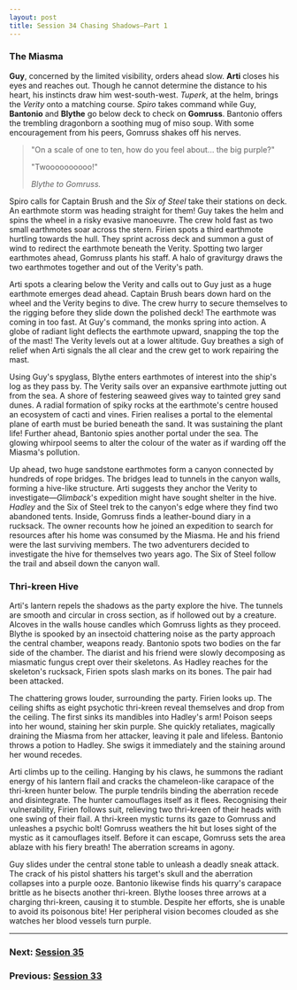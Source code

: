 ```yaml
---
layout: post
title: Session 34 Chasing Shadows—Part 1
---
```


### The Miasma

**Guy**, concerned by the limited visibility, orders ahead slow. **Arti** closes his eyes and reaches out. Though he cannot determine the distance to his heart, his instincts draw him west-south-west. *Tuperk*, at the helm, brings the *Verity* onto a matching course. *Spiro* takes command while Guy, **Bantonio** and **Blythe** go below deck to check on **Gomruss**. Bantonio offers the trembling dragonborn a soothing mug of miso soup. With some encouragement from his peers, Gomruss shakes off his nerves.

> "On a scale of one to ten, how do you feel about... the big purple?"
>
> "Twoooooooooo!"
>
> *Blythe to Gomruss.*

Spiro calls for Captain Brush and the *Six of Steel* take their stations on deck. An earthmote storm was heading straight for them! Guy takes the helm and spins the wheel in a risky evasive manoeuvre. The crew hold fast as two small earthmotes soar across the stern. Firien spots a third earthmote hurtling towards the hull. They sprint across deck and summon a gust of wind to redirect the earthmote beneath the Verity. Spotting two larger earthmotes ahead, Gomruss plants his staff. A halo of graviturgy draws the two earthmotes together and out of the Verity's path.

Arti spots a clearing below the Verity and calls out to Guy just as a huge earthmote emerges dead ahead. Captain Brush bears down hard on the wheel and the Verity begins to dive. The crew hurry to secure themselves to the rigging before they slide down the polished deck! The earthmote was coming in too fast. At Guy's command, the monks spring into action. A globe of radiant light deflects the earthmote upward, snapping the top the of the mast! The Verity levels out at a lower altitude. Guy breathes a sigh of relief when Arti signals the all clear and the crew get to work repairing the mast.

Using Guy's spyglass, Blythe enters earthmotes of interest into the ship's log as they pass by. The Verity sails over an expansive earthmote jutting out from the sea. A shore of festering seaweed gives way to tainted grey sand dunes. A radial formation of spiky rocks at the earthmote's centre housed an ecosystem of cacti and vines. Firien realises a portal to the elemental plane of earth must be buried beneath the sand. It was sustaining the plant life! Further ahead, Bantonio spies another portal under the sea. The glowing whirpool seems to alter the colour of the water as if warding off the Miasma's pollution.

Up ahead, two huge sandstone earthmotes form a canyon connected by hundreds of rope bridges. The bridges lead to tunnels in the canyon walls, forming a hive-like structure. Arti suggests they anchor the Verity to investigate—*Glimback*'s expedition might have sought shelter in the hive. *Hadley* and the Six of Steel trek to the canyon's edge where they find two abandoned tents. Inside, Gomruss finds a leather-bound diary in a rucksack. The owner recounts how he joined an expedition to search for resources after his home was consumed by the Miasma. He and his friend were the last surviving members. The two adventurers decided to investigate the hive for themselves two years ago. The Six of Steel follow the trail and abseil down the canyon wall.

### Thri-kreen Hive

Arti's lantern repels the shadows as the party explore the hive. The tunnels are smooth and circular in cross section, as if hollowed out by a creature. Alcoves in the walls house candles which Gomruss lights as they proceed. Blythe is spooked by an insectoid chattering noise as the party approach the central chamber, weapons ready. Bantonio spots two bodies on the far side of the chamber. The diarist and his friend were slowly decomposing as miasmatic fungus crept over their skeletons. As Hadley reaches for the skeleton's rucksack, Firien spots slash marks on its bones. The pair had been attacked.

The chattering grows louder, surrounding the party. Firien looks up. The ceiling shifts as eight psychotic thri-kreen reveal themselves and drop from the ceiling. The first sinks its mandibles into Hadley's arm! Poison seeps into her wound, staining her skin purple. She quickly retaliates, magically draining the Miasma from her attacker, leaving it pale and lifeless. Bantonio throws a potion to Hadley. She swigs it immediately and the staining around her wound recedes.

Arti climbs up to the ceiling. Hanging by his claws, he summons the radiant energy of his lantern flail and cracks the chameleon-like carapace of the thri-kreen hunter below. The purple tendrils binding the aberration recede and disintegrate. The hunter camouflages itself as it flees. Recognising their vulnerability, Firien follows suit, relieving two thri-kreen of their heads with one swing of their flail. A thri-kreen mystic turns its gaze to Gomruss and unleashes a psychic bolt! Gomruss weathers the hit but loses sight of the mystic as it camouflages itself. Before it can escape, Gomruss sets the area ablaze with his fiery breath! The aberration screams in agony.

Guy slides under the central stone table to unleash a deadly sneak attack. The crack of his pistol shatters his target's skull and the aberration collapses into a purple ooze. Bantonio likewise finds his quarry's carapace brittle as he bisects another thri-kreen. Blythe looses three arrows at a charging thri-kreen, causing it to stumble. Despite her efforts, she is unable to avoid its poisonous bite! Her peripheral vision becomes clouded as she watches her blood vessels turn purple.

---

### **Next: [Session 35](session-35)**
### **Previous: [Session 33](session-33)**
